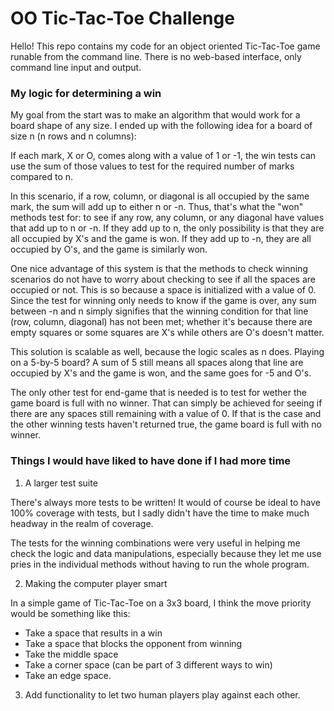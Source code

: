 # OO Tic-Tac-Toe Challenge

Hello! This repo contains my code for an object oriented Tic-Tac-Toe game runable from the command line. There is no web-based interface, only command line input and output.

### My logic for determining a win

My goal from the start was to make an algorithm that would work for a board shape of any size. I ended up with the following idea for a board of size n (n rows and n columns):

If each mark, X or O, comes along with a value of 1 or -1, the win tests can use the sum of those values to test for the required number of marks compared to n.

In this scenario, if a row, column, or diagonal is all occupied by the same mark, the sum will add up to either n or -n. Thus, that's what the "won" methods test for: to see if any row, any column, or any diagonal have values that add up to n or -n. If they add up to n, the only possibility is that they are all occupied by X's and the game is won. If they add up to -n, they are all occupied by O's, and the game is similarly won.

One nice advantage of this system is that the methods to check winning scenarios do not have to worry about checking to see if all the spaces are occupied or not. This is so because a space is initialized with a value of 0. Since the test for winning only needs to know if the game is over, any sum between -n and n simply signifies that the winning condition for that line (row, column, diagonal) has not been met; whether it's because there are empty squares or some squares are X's while others are O's doesn't matter.

This solution is scalable as well, because the logic scales as n does. Playing on a 5-by-5 board? A sum of 5 still means all spaces along that line are occupied by X's and the game is won, and the same goes for -5 and O's.

The only other test for end-game that is needed is to test for wether the game board is full with no winner. That can simply be achieved for seeing if there are any spaces still remaining with a value of 0. If that is the case and the other winning tests haven't returned true, the game board is full with no winner.

### Things I would have liked to have done if I had more time

1. A larger test suite

There's always more tests to be written! It would of course be ideal to have 100% coverage with tests, but I sadly didn't have the time to make much headway in the realm of coverage.

The tests for the winning combinations were very useful in helping me check the logic and data manipulations, especially because they let me use pries in the individual methods without having to run the whole program.

2. Making the computer player smart

In a simple game of Tic-Tac-Toe on a 3x3 board, I think the move priority would be something like this:

  - Take a space that results in a win
  - Take a space that blocks the opponent from winning
  - Take the middle space
  - Take a corner space (can be part of 3 different ways to win)
  - Take an edge space.

3. Add functionality to let two human players play against each other.
